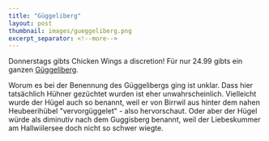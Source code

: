 ```yaml
---
title: "Güggeliberg"
layout: post
thumbnail: images/gueggeliberg.png
excerpt_separator: <!--more-->
---
```


Donnerstags gibts Chicken Wings a discretion! Für nur 24.99 gibts ein ganzen [Güggeliberg](https://s.geo.admin.ch/8vkft8nfk6mg).

Worum es bei der Benennung des Güggelibergs ging ist unklar. Dass hier tatsächlich Hühner gezüchtet wurden ist eher unwahrscheinlich. Vielleicht wurde der Hügel auch so benannt, weil er von Birrwil aus hinter dem nahen Heubeerihübel "vervorgüggelet" - also hervorschaut. Oder aber der Hügel würde als diminutiv nach dem Guggisberg benannt, weil der Liebeskummer am Hallwiilersee doch nicht so schwer wiegte. 

<!--more-->
